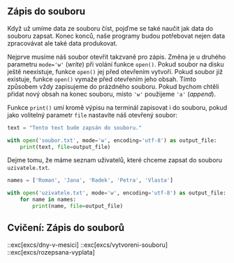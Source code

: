## Zápis do souboru

Když už umíme data ze souboru číst, pojďme se také naučit jak data do souboru zapsat. Konec konců, naše programy budou potřebovat nejen data zpracovávat ale také data produkovat.

Nejprve musíme náš soubor otevřít takzvaně pro zápis. Změna je u druhého parametru `mode='w'` (_write_) při volání funkce `open()`. Pokud soubor na disku ještě neexistuje, funkce `open()` jej před otevřením vytvoří. Pokud soubor již existuje, funkce `open()` vymaže před otevřením jeho obsah. Tímto způsobem vždy zapisujeme do prázdného souboru. Pokud bychom chtěli přidat nový obsah na konec souboru, místo `'w'` použijeme `'a'` (_append_).

Funkce `print()` umí kromě výpisu na terminál zapisovat i do souboru, pokud jako volitelný parametr `file` nastavíte náš otevřený soubor:

```py
text = "Tento text bude zapsán do souboru."

with open('soubor.txt', mode='w', encoding='utf-8') as output_file:
    print(text, file=output_file)
```

Dejme tomu, že máme seznam uživatelů, které chceme zapsat do souboru `uzivatele.txt`.

```py
names = ['Roman', 'Jana', 'Radek', 'Petra', 'Vlasta']

with open('uzivatele.txt', mode='w', encoding='utf-8') as output_file:
    for name in names:
        print(name, file=output_file)
```


## Cvičení: Zápis do souborů
::exc[excs/dny-v-mesici]
::exc[excs/vytvoreni-souboru]
::exc[excs/rozepsana-vyplata]
